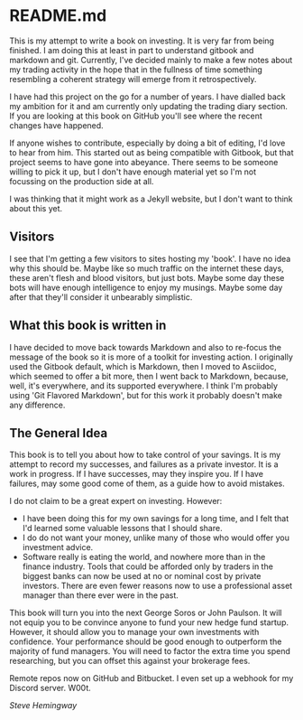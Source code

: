 # README.md

This is my attempt to write a book on investing. It is very far from being finished. I am doing this at least in part to understand gitbook and markdown and git. Currently, I've decided mainly to make a few notes about my trading activity in the hope that in the fullness of time something resembling a coherent strategy will emerge from it retrospectively.

I have had this project on the go for a number of years. I have dialled back my ambition for it and am currently only updating the trading diary section. If you are looking at this book on GitHub you'll see where the recent changes have happened.

If anyone wishes to contribute, especially by doing a bit of editing, I'd love to hear from him. This started out as being compatible with Gitbook, but that project seems to have gone into abeyance. There seems to be someone willing to pick it up, but I don't have enough material yet so I'm not focussing on the production side at all.

I was thinking that it might work as a Jekyll website, but I don't want to think about this yet.

## Visitors

I see that I'm getting a few visitors to sites hosting my 'book'. I have no idea why this should be. Maybe like so much traffic on the internet these days, these aren't flesh and blood visitors, but just bots. Maybe some day these bots will have enough intelligence to enjoy my musings. Maybe some day after that they'll consider it unbearably simplistic.

## What this book is written in

I have decided to move back towards Markdown and also to re-focus the message of the book so it is more of a toolkit for investing action. I originally used the Gitbook default, which is Markdown, then I moved to Asciidoc, which seemed to offer a bit more, then I went back to Markdown, because, well, it's everywhere, and its supported everywhere. I think I'm probably using 'Git Flavored Markdown', but for this work it probably doesn't make any difference.

## The General Idea

This book is to tell you about how to take control of your savings. It is my attempt to record my successes, and failures as a private investor. It is a work in progress. If I have successes, may they inspire you. If I have failures, may some good come of them, as a guide how to avoid mistakes.

I do not claim to be a great expert on investing. However:

* I have been doing this for my own savings for a long time, and I felt that I'd learned some valuable lessons that I should share.
* I do do not want your money, unlike many of those who would offer you investment advice.
* Software really is eating the world, and nowhere more than in the finance industry. Tools that could be afforded only by traders in the biggest banks can now be used at no or nominal cost by private investors. There are even fewer reasons now to use a professional asset manager than there ever were in the past.

This book will turn you into the next George Soros or John Paulson. It will not equip you to be convince anyone to fund your new hedge fund startup. However, it should allow you to manage your own investments with confidence. Your performance should be good enough to outperform the majority of fund managers. You will need to factor the extra time you spend researching, but you can offset this against your brokerage fees.

Remote repos now on GitHub and Bitbucket. I even set up a webhook for my Discord server. W00t.

_Steve Hemingway_

